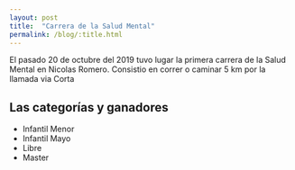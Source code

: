 ```yaml
---
layout: post
title:  "Carrera de la Salud Mental"
permalink: /blog/:title.html
---
```


El pasado 20 de octubre del 2019 tuvo lugar la primera carrera de la Salud Mental en Nicolas Romero. Consistio en correr o caminar 5 km por la llamada via Corta

## Las categorías y ganadores

* Infantil Menor
* Infantil Mayo
* Libre
* Master

